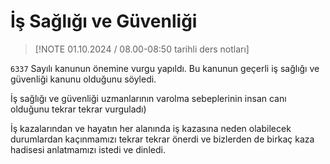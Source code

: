 # İş Sağlığı ve Güvenliği

> [!NOTE 01.10.2024 / 08.00-08:50 tarihli ders notları]

`6337` Sayılı kanunun önemine vurgu yapıldı. Bu kanunun geçerli iş sağlığı ve güvenliği kanunu olduğunu söyledi.

İş sağlığı ve güvenliği uzmanlarının varolma sebeplerinin insan canı olduğunu tekrar tekrar vurguladı)

İş kazalarından ve hayatın her alanında iş kazasına neden olabilecek durumlardan kaçınmamızı tekrar tekrar önerdi ve bizlerden de birkaç kaza hadisesi anlatmamızı istedi ve dinledi.
